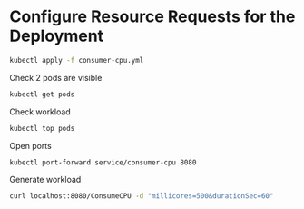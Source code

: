 # Configure Resource Requests for the Deployment

```sh
kubectl apply -f consumer-cpu.yml
```
Check 2 pods are visible
```sh
kubectl get pods
```

Check workload
```sh
kubectl top pods
```
Open ports 
```bash
kubectl port-forward service/consumer-cpu 8080
```
Generate workload
```sh
curl localhost:8080/ConsumeCPU -d "millicores=500&durationSec=60" 
```

